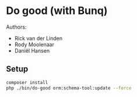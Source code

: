 # Do good (with Bunq)

Authors:
 - Rick van der Linden
 - Rody Moolenaar
 - Daniël Hansen
 
 ## Setup
 
```bash
composer install
php ./bin/do-good orm:schema-tool:update --force
```